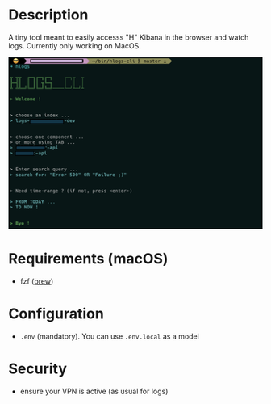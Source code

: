 # Description

A tiny tool meant to easily accesss "H" Kibana in the browser and watch logs.
Currently only working on MacOS.

![screenshot](hlogs-cli.png)

# Requirements (macOS)
- fzf ([brew](https://formulae.brew.sh/formula/fzf#default))

# Configuration 

- `.env` (mandatory). You can use `.env.local` as a model

# Security

- ensure your VPN is active (as usual for logs)
